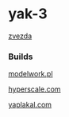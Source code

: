 # yak-3



[zvezda](http://www.zvezda.org.ru/samolety-1-48/4814/)

### Builds

[modelwork.pl](http://www.modelwork.pl/viewtopic.php?p=572286)

[hyperscale.com](http://hyperscale.com/2007/features/yak3rf_1.htm)

[yaplakal.com](http://www.yaplakal.com/forum2/topic853607.html)
